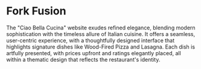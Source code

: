 # Fork Fusion

The "Ciao Bella Cucina" website exudes refined elegance, blending modern sophistication with the timeless allure of Italian cuisine. It offers a seamless, user-centric experience, with a thoughtfully designed interface that highlights signature dishes like Wood-Fired Pizza and Lasagna. Each dish is artfully presented, with prices upfront and ratings elegantly placed, all within a thematic design that reflects the restaurant's identity.

